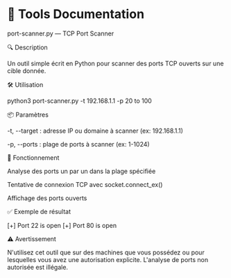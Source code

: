 # 📘 Tools Documentation

port-scanner.py — TCP Port Scanner

🔍 Description

Un outil simple écrit en Python pour scanner des ports TCP ouverts sur une cible donnée.

🛠️ Utilisation

python3 port-scanner.py -t 192.168.1.1 -p 20 to 100

📦 Paramètres

-t, --target : adresse IP ou domaine à scanner (ex: 192.168.1.1)

-p, --ports : plage de ports à scanner (ex: 1-1024)

🧠 Fonctionnement

Analyse des ports un par un dans la plage spécifiée

Tentative de connexion TCP avec socket.connect_ex()

Affichage des ports ouverts

✅ Exemple de résultat

[+] Port 22 is open
[+] Port 80 is open

⚠️ Avertissement

N'utilisez cet outil que sur des machines que vous possédez ou pour lesquelles vous avez une autorisation explicite. L'analyse de ports non autorisée est illégale.
